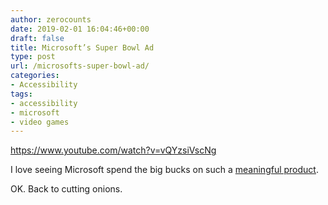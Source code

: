 ```yaml
---
author: zerocounts
date: 2019-02-01 16:04:46+00:00
draft: false
title: Microsoft’s Super Bowl Ad
type: post
url: /microsofts-super-bowl-ad/
categories:
- Accessibility
tags:
- accessibility
- microsoft
- video games
---
```


https://www.youtube.com/watch?v=vQYzsiVscNg

I love seeing Microsoft spend the big bucks on such a [meaningful product](https://www.zerocounts.net/microsofts-xbox-adaptive-controller/).

OK. Back to cutting onions.